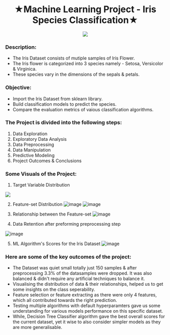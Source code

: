 # <center> ★Machine Learning Project - Iris Species Classification★</center>
<p align="center"><img src="https://user-images.githubusercontent.com/54996245/140613608-28e92e3c-15c4-498e-ae99-869ceda5efee.jpg" /></p>

### Description:
* The Iris Dataset consists of mutiple samples of Iris Flower.
* The Iris flower is categorized into 3 species namely - Setosa, Versicolor & Virginica.<br>
* These species vary in the dimensions of the sepals & petals.

### Objective:
- Import the Iris Dataset from sklearn library.
- Build classification models to predict the species.
- Compare the evaluation metrics of vaious classification algorithms.

### The Project is divided into the following steps:
1. Data Exploration
2. Exploratory Data Analysis
3. Data Preprocessing
4. Data Manipulation
5. Predictive Modeling
6. Project Outcomes & Conclusions
  
### Some Visuals of the Project:

1. Target Variable Distribution
<p align="left"><img src="https://user-images.githubusercontent.com/54996245/140614833-b4743269-e3e0-4cef-b3c4-cbc17529cad3.png" /></p>

2. Feature-set Distribution
![image](https://user-images.githubusercontent.com/54996245/140614979-eb4fedf4-ed65-4022-9c5e-e92003d481b0.png)
![image](https://user-images.githubusercontent.com/54996245/140614994-bececcc9-23d9-4428-a5b5-48cd028c18d4.png)

3. Relationship between the Feature-set
![image](https://user-images.githubusercontent.com/54996245/140615006-63a294ef-e66b-4819-94de-152d60d9e6f1.png)

4. Data Retention after preforming preprocessing step

![image](https://user-images.githubusercontent.com/54996245/140615012-ba0ea2a2-9b8c-4aa7-82c9-8ce2bca6c4ad.png)

5. ML Algorithm's Scores for the Iris Dataset
![image](https://user-images.githubusercontent.com/54996245/140615041-10ae0518-b801-41cd-a3fa-9ca186d6e82a.png)


### Here are some of the key outcomes of the project:
- The Dataset was quiet small totally just 150 samples & after preprocessing 3.3% of the datasamples were dropped. It was also balanced & didn't require any artificial techniques to balance it.
- Visualising the distribution of data & their relationships, helped us to get some insights on the class seperability.
- Feature selection or feature extracting as there were only 4 features, which all contributed towards the right prediction.
- Testing multiple algorithms with default hyperparamters gave us some understanding for various models performance on this specific dataset.
- While, Decision Tree Classifier algorithm gave the best overall scores for the current dataset, yet it wise to also consider simpler models as they are more generalisable.

